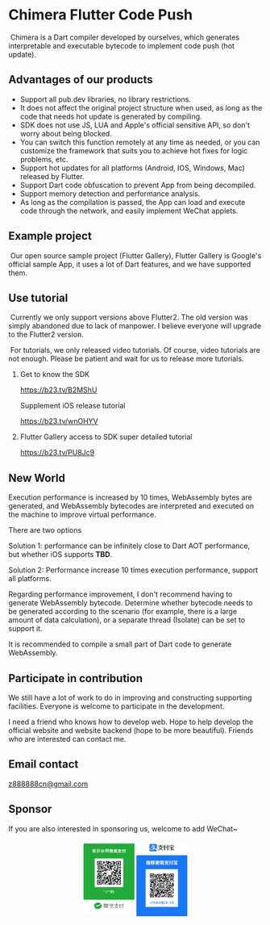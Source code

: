# Chimera Flutter Code Push

​		Chimera is a Dart compiler developed by ourselves, which generates interpretable and executable bytecode to implement code push (hot update).

## Advantages of our products

- Support all pub.dev libraries, no library restrictions.
- It does not affect the original project structure when used, as long as the code that needs hot update is generated by compiling.
- SDK does not use JS, LUA and Apple's official sensitive API, so don't worry about being blocked.
- You can switch this function remotely at any time as needed, or you can customize the framework that suits you to achieve hot fixes for logic problems, etc.
- Support hot updates for all platforms (Android, IOS, Windows, Mac) released by Flutter.
- Support Dart code obfuscation to prevent App from being decompiled.
- Support memory detection and performance analysis.
- As long as the compilation is passed, the App can load and execute code through the network, and easily implement WeChat applets.

## Example project

​	Our open source sample project (Flutter Gallery), Flutter Gallery is Google's official sample App, it uses a lot of Dart features, and we have supported them.


## Use tutorial

​		Currently we only support versions above Flutter2. The old version was simply abandoned due to lack of manpower. I believe everyone will upgrade to the Flutter2 version.

​		For tutorials, we only released video tutorials. Of course, video tutorials are not enough. Please be patient and wait for us to release more tutorials.

1. Get to know the SDK

    https://b23.tv/B2MShU

    Supplement iOS release tutorial

    https://b23.tv/wnOHYV

2. Flutter Gallery access to SDK super detailed tutorial

   https://b23.tv/PU8Jc9

## New World

Execution performance is increased by 10 times, WebAssembly bytes are generated, and WebAssembly bytecodes are interpreted and executed on the 
machine to improve virtual performance.

There are two options

Solution 1: performance can be infinitely close to Dart AOT performance, but whether iOS supports **TBD**.

Solution 2: Performance increase 10 times execution performance, support all platforms.

Regarding performance improvement, I don't recommend having to generate WebAssembly bytecode. Determine whether bytecode needs to be generated according to the scenario (for example, there is a large amount of data calculation), or a separate thread (Isolate) can be set to support it.

It is recommended to compile a small part of Dart code to generate WebAssembly.


## Participate in contribution

We still have a lot of work to do in improving and constructing supporting facilities. Everyone is welcome to participate in the development.

I need a friend who knows how to develop web. Hope to help develop the official website and website backend (hope to be more beautiful). Friends who are interested can contact me.

## Email contact
z888888cn@gmail.com

## Sponsor

If you are also interested in sponsoring us, welcome to add WeChat~

<div  align="center">    
  <img src="./imgs/wx_pay.jpg" width="20%" height="20%" alt="WXPAY" align=center />
  <img src="./imgs/zfb_pay.jpg" width="20%" height="20%" alt="ALIPAY" align=center />
</div>  


